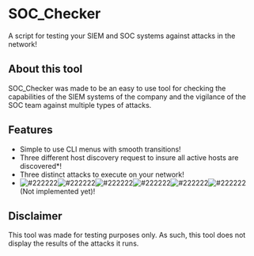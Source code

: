 # SOC_Checker
A script for testing your SIEM and SOC systems against attacks in the network!

## About this tool
SOC_Checker was made to be an easy to use tool for checking the capabilities of the SIEM systems of the company and the vigilance of the SOC team against multiple types of attacks.

## Features
- Simple to use CLI menus with smooth transitions!
- Three different host discovery request to insure all active hosts are discovered*!
- Three distinct attacks to execute on your network!
- ![#222222](https://placehold.it/20x20/4d3dff/ffa43d?text=C)![#222222](https://placehold.it/20x20/ff5af1/f1ff5a?text=O)![#222222](https://placehold.it/20x20/ff1129/29ff11?text=L)![#222222](https://placehold.it/20x20/ffa412/4912ff?text=O)![#222222](https://placehold.it/20x20/26ff67/ff3426?text=R)![#222222](https://placehold.it/20x20/7c02ff/ffbc02?text=S) (Not implemented yet)!


## Disclaimer
This tool was made for testing purposes only. As such, this tool does not display the results of the attacks it runs.
